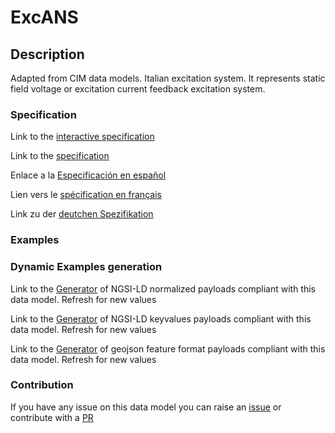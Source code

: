 # ExcANS

## Description 

Adapted from CIM data models. Italian excitation system. It represents static field voltage or excitation current feedback excitation system.
### Specification

Link to the [interactive specification](https://swagger.lab.fiware.org/?url=https://smart-data-models.github.io/dataModel.EnergyCIM/ExcANS/swagger.yaml)

Link to the [specification](https://smart-data-models.github.io/dataModel.EnergyCIM/ExcANS/doc/spec.md)

Enlace a la [Especificación en español](https://smart-data-models.github.io/dataModel.EnergyCIM/ExcANS/doc/spec_ES.md)

Lien vers le [spécification en français](https://smart-data-models.github.io/dataModel.EnergyCIM/ExcANS/doc/spec_FR.md)

Link zu der [deutchen Spezifikation](https://smart-data-models.github.io/dataModel.EnergyCIM/ExcANS/doc/spec_DE.md)
### Examples
### Dynamic Examples generation

Link to the [Generator](https://smartdatamodels.org/extra/ngsi-ld_generator_v0.92.php?schemaUrl=https://raw.githubusercontent.com/smart-data-models/dataModel.EnergyCIM/master/ExcANS/schema.json&email=info@smartdatamodels.org) of NGSI-LD normalized payloads compliant with this data model. Refresh for new values

Link to the [Generator](https://smartdatamodels.org/extra/ngsi-ld_generator_keyvalues_v0.92.php?schemaUrl=https://raw.githubusercontent.com/smart-data-models/dataModel.EnergyCIM/master/ExcANS/schema.json&email=info@smartdatamodels.org) of NGSI-LD keyvalues payloads compliant with this data model. Refresh for new values

Link to the [Generator](https://smartdatamodels.org/extra/geojson_features_generator_v1.0.php?schemaUrl=https://raw.githubusercontent.com/smart-data-models/dataModel.EnergyCIM/master/ExcANS/schema.json&email=info@smartdatamodels.org) of geojson feature format payloads compliant with this data model. Refresh for new values
### Contribution

 If you have any issue on this data model you can raise an [issue](https://github.com/smart-data-models/dataModel.EnergyCIM/issues)  or contribute with a [PR](https://github.com/smart-data-models/dataModel.EnergyCIM/pulls)